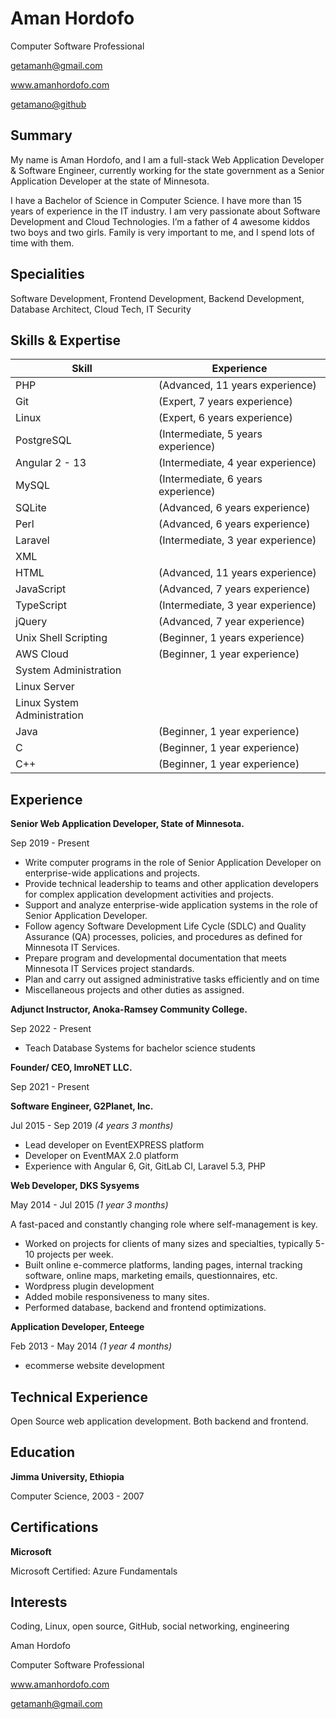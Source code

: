 # Aman Hordofo

Computer Software Professional

getamanh@gmail.com

www.amanhordofo.com

[getamano@github](https://github.com/getamano)

## Summary

My name is Aman Hordofo, and I am a full-stack Web Application Developer & Software Engineer, currently working for the state government as a Senior Application Developer at the state of Minnesota.

I have a Bachelor of Science in Computer Science. I have more than 15 years of experience in the IT industry. I am very passionate about Software Development and Cloud Technologies. I’m a father of 4 awesome kiddos two boys and two girls. Family is very important to me, and I spend lots of time with them.

## Specialities

Software Development, Frontend Development, Backend Development, Database Architect, Cloud Tech, IT Security

## Skills & Expertise

| Skill                       | Experience                         |
| --------------------------- | ---------------------------------- |
| PHP                         | (Advanced, 11 years experience)    |
| Git                         | (Expert, 7 years experience)       |
| Linux                       | (Expert, 6 years experience)       |
| PostgreSQL                  | (Intermediate, 5 years experience) |
| Angular 2 - 13              | (Intermediate, 4 year experience)  |
| MySQL                       | (Intermediate, 6 years experience) |
| SQLite                      | (Advanced, 6 years experience)     |
| Perl                        | (Advanced, 6 years experience)     |
| Laravel                     | (Intermediate, 3 year experience)  |
| XML                         |
| HTML                        | (Advanced, 11 years experience)    |
| JavaScript                  | (Advanced, 7 years experience)     |
| TypeScript                  | (Intermediate, 3 year experience)  |
| jQuery                      | (Advanced, 7 year experience)      |
| Unix Shell Scripting        | (Beginner, 1 years experience)     |
| AWS Cloud                   | (Beginner, 1 year experience)      |
| System Administration       |
| Linux Server                |
| Linux System Administration |
| Java                        | (Beginner, 1 year experience)      |
| C                           | (Beginner, 1 year experience)      |
| C++                         | (Beginner, 1 year experience)      |

## Experience

**Senior Web Application Developer, State of Minnesota.**

Sep 2019 - Present

- Write computer programs in the role of Senior Application Developer on enterprise-wide applications and projects.
- Provide technical leadership to teams and other application developers for complex application development activities and projects.
- Support and analyze enterprise-wide application systems in the role of Senior Application Developer.
- Follow agency Software Development Life Cycle (SDLC) and Quality Assurance (QA) processes, policies, and procedures as defined for Minnesota IT Services.
- Prepare program and developmental documentation that meets Minnesota IT Services project standards.
- Plan and carry out assigned administrative tasks efficiently and on time
- Miscellaneous projects and other duties as assigned.

**Adjunct Instructor, Anoka-Ramsey Community College.**

Sep 2022 - Present

- Teach Database Systems for bachelor science students

**Founder/ CEO, ImroNET LLC.**

Sep 2021 - Present

**Software Engineer, G2Planet, Inc.**

Jul 2015 - Sep 2019 _(4 years 3 months)_

- Lead developer on EventEXPRESS platform
- Developer on EventMAX 2.0 platform
- Experience with Angular 6, Git, GitLab CI, Laravel 5.3, PHP

**Web Developer, DKS Sysyems**

May 2014 - Jul 2015 _(1 year 3 months)_

A fast-paced and constantly changing role where self-management is key.

- Worked on projects for clients of many sizes and specialties, typically 5-10 projects per week.
- Built online e-commerce platforms, landing pages, internal tracking software, online maps, marketing emails, questionnaires, etc.
- Wordpress plugin development
- Added mobile responsiveness to many sites.
- Performed database, backend and frontend optimizations.

**Application Developer, Enteege**

Feb 2013 - May 2014 _(1 year 4 months)_

- ecommerse website development

## Technical Experience

Open Source web application development. Both backend and frontend.

## Education

**Jimma University, Ethiopia**

Computer Science, 2003 - 2007

## Certifications

**Microsoft**

Microsoft Certified: Azure Fundamentals

## Interests

Coding, Linux, open source, GitHub, social networking, engineering

Aman Hordofo

Computer Software Professional

www.amanhordofo.com

getamanh@gmail.com
